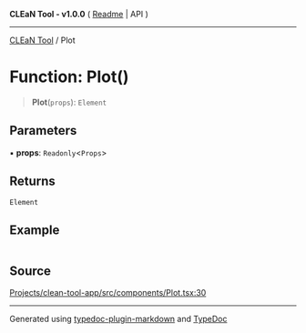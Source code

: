 **CLEaN Tool - v1.0.0** ( [Readme](../README.md) \| API )

***

[CLEaN Tool](../exports.md) / Plot

# Function: Plot()

> **Plot**(`props`): `Element`

## Parameters

▪ **props**: `Readonly`\<`Props`\>

## Returns

`Element`

## Example

```ts

```

## Source

[Projects/clean-tool-app/src/components/Plot.tsx:30](https://github.com/yuckyh/clean-tool-app/)

***

Generated using [typedoc-plugin-markdown](https://www.npmjs.com/package/typedoc-plugin-markdown) and [TypeDoc](https://typedoc.org/)
